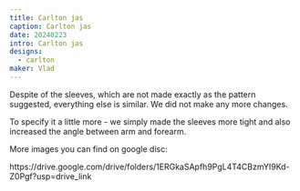 ```yaml
---
title: Carlton jas
caption: Carlton jas
date: 20240223
intro: Carlton jas
designs:
  - carlton
maker: Vlad
---
```


Despite of the sleeves, which are not made exactly as the pattern suggested, everything else is similar. We did not make any more changes.

To specify it a little more - we simply made the sleeves more tight and also increased the angle between arm and forearm.

More images you can find on google disc:

https\://drive.google.com/drive/folders/1ERGkaSApfh9PgL4T4CBzmYI9Kd-Z0Pgf?usp=drive_link
